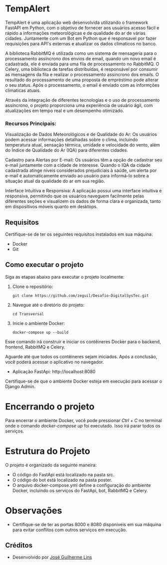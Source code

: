 # TempAlert

TempAlert é uma aplicação web desenvolvida utilizando o framework FastAPI em Python, com o objetivo de fornecer aos usuários acesso fácil e rápido a informações meteorológicas e de qualidade do ar de várias cidades. Juntamente com um Bot em Python que é responsavel por fazer requisições para API's externas e atualizar os dados climaticos no banco.

A biblioteca RabbitMQ é utilizada como um sistema de mensageria para o processamento assíncrono dos envios de email, quando um novo email é cadastrada, ele é enviada para uma fila de processamento no RabbitMQ. O Celery, uma biblioteca de tarefas distribuídas, é responsável por consumir as mensagens da fila e realizar o processamento assíncrono dos emails. O resultado do processamento de uma proposta de empréstimo pode alterar o seu status. Após o processamento, o email é enviado com as informções climaticas atuais.

Através da integração de diferentes tecnologias e o uso de processamento assíncrono, o projeto proporciona uma experiência de usuário ágil, com atualizações em tempo real e um desempenho otimizado.

### Recursos Principais:

Visualização de Dados Meteorológicos e de Qualidade do Ar: Os usuários podem acessar informações detalhadas sobre o clima, incluindo temperatura atual, sensação térmica, umidade e velocidade do vento, além do Índice de Qualidade do Ar (IQA) para diferentes cidades.

Cadastro para Alertas por E-mail: Os usuários têm a opção de cadastrar seu e-mail juntamente com a cidade de interesse. Quando o IQA da cidade cadastrada atinge níveis considerados prejudiciais à saúde, um alerta por e-mail é automaticamente enviado ao usuário para informá-lo sobre a situação atual da qualidade do ar em sua região.

Interface Intuitiva e Responsiva: A aplicação possui uma interface intuitiva e responsiva, permitindo que os usuários naveguem facilmente pelas diferentes seções e visualizem os dados de forma clara e organizada, tanto em dispositivos móveis quanto em desktops.

## Requisitos

Certifique-se de ter os seguintes requisitos instalados em sua máquina:

- Docker
- Git

## Como executar o projeto

Siga as etapas abaixo para executar o projeto localmente:

1. Clone o repositório:
   ```shell
   git clone https://github.com/zeguil/Desafio-DigitalSysTec.git
2. Navegue até o diretório do projeto:
    ```shell
    cd Transversal
3. Inicie o ambiente Docker:
    ```shell
    docker-compose up --build
Esse comando irá construir e iniciar os contêineres Docker para o backend, frontend, RabbitMQ e Celery.

Aguarde até que todos os contêineres sejam iniciados. Após a conclusão, você poderá acessar o aplicativo no navegador.

- Aplicação FastApi: http://localhost:8080

Certifique-se de que o ambiente Docker esteja em execução para acessar o Django Admin.
# Encerrando o projeto
Para encerrar o ambiente Docker, você pode pressionar *Ctrl + C* no terminal onde o comando *docker-compose up* foi executado. Isso irá parar todos os serviços.

# Estrutura do Projeto
O projeto é organizado da seguinte maneira:

- O código do FastApi está localizado na pasta src.
- O código do bot está localizado na pasta poster.
- O arquivo docker-compose.yml define a configuração do ambiente Docker, incluindo os serviços do FastApi, bot, RabbitMQ e Celery.

# Observações
- Certifique-se de ter as portas 8000 e 8080 disponíveis em sua máquina para evitar conflitos com outros serviços em execução.

## Créditos

- Desenvolvido por [José Guilherme Lins](https://github.com/zeguil)